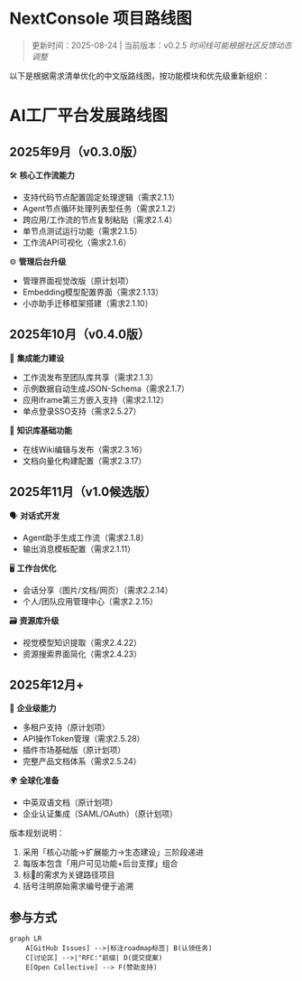 # NextConsole 项目路线图

> 更新时间：2025-08-24 | 当前版本：v0.2.5 
> *时间线可能根据社区反馈动态调整*
 
以下是根据需求清单优化的中文版路线图，按功能模块和优先级重新组织：

# AI工厂平台发展路线图

## 2025年9月（v0.3.0版）
🛠 **核心工作流能力**
- 支持代码节点配置固定处理逻辑（需求2.1.1）
- Agent节点循环处理列表型任务（需求2.1.2）
- 跨应用/工作流的节点复制粘贴（需求2.1.4）
- 单节点测试运行功能（需求2.1.5）
- 工作流API可视化（需求2.1.6）

⚙️ **管理后台升级**
- 管理界面视觉改版（原计划项）
- Embedding模型配置界面（需求2.1.13）
- 小亦助手迁移框架搭建（需求2.1.10）

## 2025年10月（v0.4.0版）
🔗 **集成能力建设**
- 工作流发布至团队库共享（需求2.1.3）
- 示例数据自动生成JSON-Schema（需求2.1.7）
- 应用iframe第三方嵌入支持（需求2.1.12）
- 单点登录SSO支持（需求2.5.27）

📖 **知识库基础功能**
- 在线Wiki编辑与发布（需求2.3.16）
- 文档向量化构建配置（需求2.3.17）

## 2025年11月（v1.0候选版）
🗣 **对话式开发**
- Agent助手生成工作流（需求2.1.8）
- 输出消息模板配置（需求2.1.11）

🖥 **工作台优化**
- 会话分享（图片/文档/网页）（需求2.2.14）
- 个人/团队应用管理中心（需求2.2.15）

🗃 **资源库升级**
- 视觉模型知识提取（需求2.4.22）
- 资源搜索界面简化（需求2.4.23）

## 2025年12月+
🚀 **企业级能力**
- 多租户支持（原计划项）
- API操作Token管理（需求2.5.28）
- 插件市场基础版（原计划项）
- 完整产品文档体系（需求2.5.24）

🌍 **全球化准备**
- 中英双语文档（原计划项）
- 企业认证集成（SAML/OAuth）（原计划项）

版本规划说明：
1. 采用「核心功能→扩展能力→生态建设」三阶段递进
2. 每版本包含「用户可见功能+后台支撑」组合
3. 标🔴的需求为关键路径项目
4. 括号注明原始需求编号便于追溯
 

## 参与方式
```mermaid
graph LR
    A[GitHub Issues] -->|标注roadmap标签| B(认领任务)
    C[讨论区] -->|"RFC:"前缀| D(提交提案)
    E[Open Collective] --> F(赞助支持)